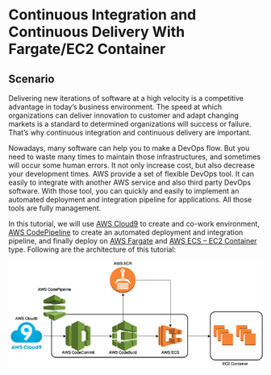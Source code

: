 Continuous Integration and Continuous Delivery With Fargate/EC2 Container
================================================================

## Scenario
Delivering new iterations of software at a high velocity is a competitive advantage in today’s business environment. The speed at which organizations can deliver innovation to customer and adapt changing markets is a standard to determined organizations will success or failure. That’s why continuous integration and continuous delivery are important.

Nowadays, many software can help you to make a DevOps flow. But you need to waste many times to maintain those infrastructures, and sometimes will occur some human errors. It not only increase cost, but also decrease your development times. AWS provide a set of flexible DevOps tool. It can easily to integrate with another AWS service and also third party DevOps software. With those tool, you can quickly and easily to implement an automated deployment and integration pipeline for applications. All those tools are fully management.

In this tutorial, we will use [AWS Cloud9](https://aws.amazon.com/cloud9/) to create and co-work environment, [AWS CodePipeline](https://aws.amazon.com/codepipeline/) to create an automated deployment and integration pipeline, and finally deploy on [AWS Fargate](https://aws.amazon.com/fargate/) and [AWS ECS – EC2 Container](https://aws.amazon.com/ecs/) type. Following are the architecture of this tutorial:

![architecture.png](/architecture.png)
